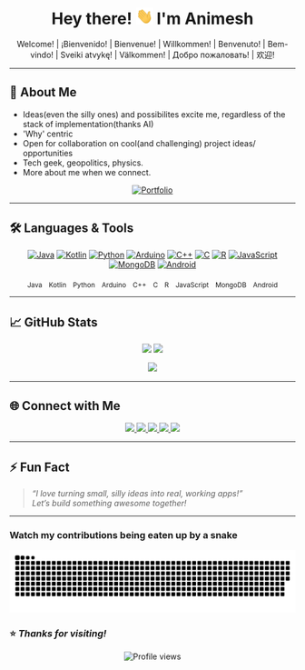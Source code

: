 <!-- Profile Header with animated waving hand -->
<h1 align="center">
  Hey there! <img src="https://raw.githubusercontent.com/ABSphreak/ABSphreak/master/gifs/Hi.gif" width="30px"> I'm Animesh
</h1>

<p align="center">
  Welcome! | ¡Bienvenido! | Bienvenue! | Willkommen! | Benvenuto! | Bem-vindo! | Sveiki atvykę! | Välkommen! | Добро пожаловать! | 欢迎!
</p>

---

## 🚀 About Me
- Ideas(even the silly ones) and possibilites excite me, regardless of the stack of implementation(thanks AI)
- 'Why' centric
- Open for collaboration on cool(and challenging) project ideas/ opportunities
- Tech geek, geopolitics, physics.
- More about me when we connect.



<p align="center">
  <a href="https://underdog-7k7.github.io/Portfolio-Website/" target="_blank">
    <img src="https://img.shields.io/badge/Portfolio-Click%20Here-orange?style=for-the-badge&logo=google-chrome" alt="Portfolio"/>
  </a>
</p>

---

## 🛠️ Languages & Tools

<p align="center">
  <a href="https://www.java.com/" title="Java"><img src="https://cdn.jsdelivr.net/gh/devicons/devicon/icons/java/java-original.svg" height="40" alt="Java"/></a>
  <a href="https://kotlinlang.org/" title="Kotlin"><img src="https://cdn.jsdelivr.net/gh/devicons/devicon/icons/kotlin/kotlin-original.svg" height="40" alt="Kotlin"/></a>
  <a href="https://www.python.org/" title="Python"><img src="https://cdn.jsdelivr.net/gh/devicons/devicon/icons/python/python-original.svg" height="40" alt="Python"/></a>
  <a href="https://www.arduino.cc/" title="Arduino"><img src="https://cdn.jsdelivr.net/gh/devicons/devicon/icons/arduino/arduino-original.svg" height="40" alt="Arduino"/></a>
  <a href="https://isocpp.org/" title="C++"><img src="https://cdn.jsdelivr.net/gh/devicons/devicon/icons/cplusplus/cplusplus-original.svg" height="40" alt="C++"/></a>
  <a href="https://en.wikipedia.org/wiki/C_(programming_language)" title="C"><img src="https://cdn.jsdelivr.net/gh/devicons/devicon/icons/c/c-original.svg" height="40" alt="C"/></a>
  <a href="https://www.r-project.org/" title="R"><img src="https://cdn.jsdelivr.net/gh/devicons/devicon/icons/r/r-original.svg" height="40" alt="R"/></a>
  <a href="https://developer.mozilla.org/en-US/docs/Web/JavaScript" title="JavaScript"><img src="https://cdn.simpleicons.org/javascript/F7DF1E" height="40" alt="JavaScript"/></a>
  <a href="https://www.mongodb.com/" title="MongoDB"><img src="https://cdn.jsdelivr.net/gh/devicons/devicon/icons/mongodb/mongodb-original.svg" height="40" alt="MongoDB"/></a>
  <a href="https://www.android.com/" title="Android"><img src="https://cdn.jsdelivr.net/gh/devicons/devicon/icons/android/android-original.svg" height="40" alt="Android"/></a>
</p>

<p align="center">
  <sub>Java</sub> &nbsp; <sub>Kotlin</sub> &nbsp; <sub>Python</sub> &nbsp; <sub>Arduino</sub> &nbsp; <sub>C++</sub> &nbsp; <sub>C</sub> &nbsp; <sub>R</sub> &nbsp; <sub>JavaScript</sub> &nbsp; <sub>MongoDB</sub> &nbsp; <sub>Android</sub>
</p>


---

## 📈 GitHub Stats

<p align="center">
  <img src="https://github-readme-stats.vercel.app/api?username=underdog-7k7&show_icons=true&theme=tokyonight&hide_border=true&count_private=true" height="160"/>
  <img src="https://streak-stats.demolab.com?user=underdog-7k7&theme=tokyonight&hide_border=true&date_format=M%20j%5B%2C%20Y%5D" height="160"/>
</p>

<p align="center">
  <img src="https://github-readme-activity-graph.vercel.app/graph?username=underdog-7k7&theme=react-dark&area=true&hide_border=true" height="250"/>
</p>

---

## 🌐 Connect with Me

<p align="center">
  <a href="https://www.linkedin.com/" target="_blank">
    <img src="https://img.shields.io/badge/LinkedIn-0077B5?style=for-the-badge&logo=linkedin&logoColor=white"/>
  </a>
  <a href="mailto:your.email@gmail.com" target="_blank">
    <img src="https://img.shields.io/badge/Gmail-D14836?style=for-the-badge&logo=gmail&logoColor=white"/>
  </a>
  <a href="https://facebook.com/" target="_blank">
    <img src="https://img.shields.io/badge/Facebook-1877F2?style=for-the-badge&logo=facebook&logoColor=white"/>
  </a>
  <a href="https://medium.com/" target="_blank">
    <img src="https://img.shields.io/badge/Medium-12100E?style=for-the-badge&logo=medium&logoColor=white"/>
  </a>
  <a href="https://instagram.com/" target="_blank">
    <img src="https://img.shields.io/badge/Instagram-E4405F?style=for-the-badge&logo=instagram&logoColor=white"/>
  </a>
</p>

---

## ⚡ Fun Fact

> *“I love turning small, silly ideas into real, working apps!”*  
> *Let’s build something awesome together!*

---

<p align="center">
  <h3>Watch my contributions being eaten up by a snake</h3>
  <img src="https://raw.githubusercontent.com/underdog-7k7/underdog-7k7/main/output/snake.svg" alt="Snake animation" />
</p>


### ⭐️ _Thanks for visiting!_  
<p align="center">
  <img src="https://komarev.com/ghpvc/?username=underdog-7k7&style=flat-square&color=blue" alt="Profile views"/>
</p>
